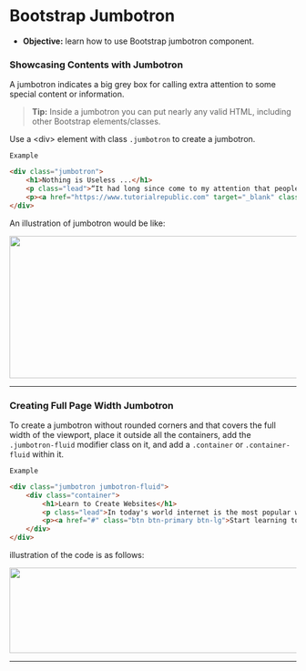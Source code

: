# Bootstrap Jumbotron
- **Objective:** learn how to use Bootstrap jumbotron component.

### Showcasing Contents with Jumbotron
A jumbotron indicates a big grey box for calling extra attention to some special content or information.

>**Tip:** Inside a jumbotron you can put nearly any valid HTML, including other Bootstrap elements/classes.

Use a \<div> element with class `.jumbotron` to create a jumbotron.

`Example`
```html
<div class="jumbotron">
    <h1>Nothing is Useless ...</h1>
    <p class="lead">“It had long since come to my attention that people of accomplishment rarely sat back and let things happen to them. They went out and happened to things.” <a href="https://www.google.com" target="_blank">Hi there ! </a> </p>
    <p><a href="https://www.tutorialrepublic.com" target="_blank" class="btn btn-primary btn-lg">Start Now before it's too late</a></p>
</div>
```
An illustration of jumbotron would be like:

<a href="url"><img src="https://crossbrowserajax.com/blog/data/upload/2017/04/example-jumb.jpg" height="250" width="800"></a>

---
### Creating  Full Page Width Jumbotron
To create a jumbotron without rounded corners and that covers the full width of the viewport, place it outside all the containers, add the `.jumbotron-fluid` modifier class on it, and add a `.container` or `.container-fluid` within it.

`Example`
```html
<div class="jumbotron jumbotron-fluid">
    <div class="container">
        <h1>Learn to Create Websites</h1>
        <p class="lead">In today's world internet is the most popular way of connecting with the people...</p>
        <p><a href="#" class="btn btn-primary btn-lg">Start learning today</a></p>
    </div>
</div>
```
illustration of the code is as follows:

<a href="url"><img src="https://www.bootstrapbayblog.com/wp-content/uploads/2017/06/Jumbotron-e1498134146612-750x410.jpg" height="150" width="800"></a>

---